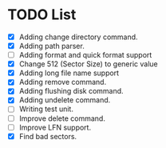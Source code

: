TODO List
===========

- [x] Adding change directory command.
- [x] Adding path parser.
- [ ] Adding format and quick format support
- [x] Change 512 (Sector Size) to generic value
- [x] Adding long file name support
- [x] Adding remove command.
- [x] Adding flushing disk command.
- [x] Adding undelete command.
- [ ] Writing test unit.
- [ ] Improve delete command.
- [ ] Improve LFN support.
- [x] Find bad sectors.
